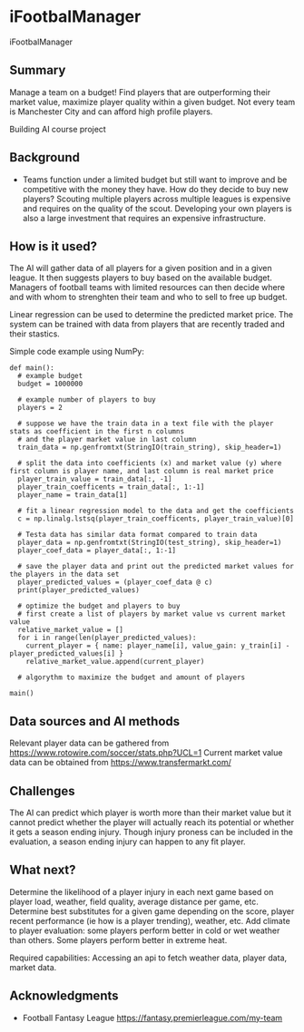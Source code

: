 # iFootbalManager

iFootbalManager

## Summary

Manage a team on a budget! Find players that are outperforming their market value, maximize player quality within a given budget. Not every team is Manchester City and can afford high profile players.

Building AI course project

## Background

* Teams function under a limited budget but still want to improve and be competitive with the money they have. How do they decide to buy new players? Scouting multiple players across multiple leagues is expensive and requires on the quality of the scout. Developing your own players is also a large investment that requires an expensive infrastructure. 


## How is it used?

The AI will gather data of all players for a given position and in a given league. It then suggests players to buy based on the available budget. Managers of football teams with limited resources can then decide where and with whom to strenghten their team and who to sell to free up budget.

Linear regression can be used to determine the predicted market price. The system can be trained with data from players that are recently traded and their stastics. 

Simple code example using NumPy:

```
def main():
  # example budget
  budget = 1000000
  
  # example number of players to buy
  players = 2
  
  # suppose we have the train data in a text file with the player stats as coefficient in the first n columns 
  # and the player market value in last column
  train_data = np.genfromtxt(StringIO(train_string), skip_header=1)
    
  # split the data into coefficients (x) and market value (y) where first column is player name, and last column is real market price
  player_train_value = train_data[:, -1]
  player_train_coefficents = train_data[:, 1:-1]
  player_name = train_data[1]
  
  # fit a linear regression model to the data and get the coefficients
  c = np.linalg.lstsq(player_train_coefficents, player_train_value)[0]

  # Testa data has similar data format compared to train data
  player_data = np.genfromtxt(StringIO(test_string), skip_header=1)
  player_coef_data = player_data[:, 1:-1]

  # save the player data and print out the predicted market values for the players in the data set
  player_predicted_values = (player_coef_data @ c)
  print(player_predicted_values)
  
  # optimize the budget and players to buy
  # first create a list of players by market value vs current market value 
  relative_market_value = []
  for i in range(len(player_predicted_values):
    current_player = { name: player_name[i], value_gain: y_train[i] - player_predicted_values[i] }
    relative_market_value.append(current_player)
    
  # algorythm to maximize the budget and amount of players
    
main()
```


## Data sources and AI methods
Relevant player data can be gathered from https://www.rotowire.com/soccer/stats.php?UCL=1 
Current market value data can be obtained from https://www.transfermarkt.com/

## Challenges

The AI can predict which player is worth more than their market value but it cannot predict whether the player will actually reach its potential or whether it gets a season ending injury. Though injury proness can be included in the evaluation, a season ending injury can happen to any fit player. 

## What next?

Determine the likelihood of a player injury in each next game based on player load, weather, field quality, average distance per game, etc. Determine best substitutes for a given game depending on the score, player recent performance (ie how is a player trending), weather, etc. Add climate to player evaluation: some players perform better in cold or wet weather than others. Some players perform better in extreme heat.

Required capabilities: Accessing an api to fetch weather data, player data, market data. 

## Acknowledgments

* Football Fantasy League https://fantasy.premierleague.com/my-team
